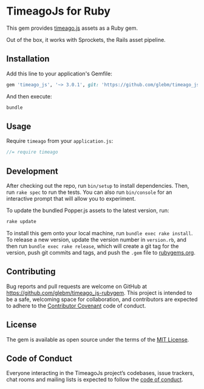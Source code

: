 # TimeagoJs for Ruby

This gem provides [timeago.js](https://timeago.org/) assets as a Ruby gem.

Out of the box, it works with Sprockets, the Rails asset pipeline.

## Installation

Add this line to your application's Gemfile:

```ruby
gem 'timeago_js', '~> 3.0.1', git: 'https://github.com/glebm/timeago_js-rubygem'
```

And then execute:

```bash
bundle
```

## Usage

Require `timeago` from your `application.js`:

```js
//= require timeago
```

## Development

After checking out the repo, run `bin/setup` to install dependencies.
Then, run `rake spec` to run the tests.
You can also run `bin/console` for an interactive prompt that will allow you
to experiment.

To update the bundled Popper.js assets to the latest version, run:

```bash
rake update
```

To install this gem onto your local machine, run `bundle exec rake install`.
To release a new version, update the version number in `version.rb`,
and then run `bundle exec rake release`, which will create a git tag
for the version, push git commits and tags,
and push the `.gem` file to [rubygems.org](https://rubygems.org).

## Contributing

Bug reports and pull requests are welcome on GitHub
at https://github.com/glebm/timeago_js-rubygem. This project is intended to be a
safe, welcoming space for collaboration, and contributors are expected to adhere
to the [Contributor Covenant](http://contributor-covenant.org) code of conduct.

## License

The gem is available as open source under the terms of
the [MIT License](http://opensource.org/licenses/MIT).

## Code of Conduct

Everyone interacting in the TimeagoJs project’s codebases, issue trackers,
chat rooms and mailing lists is expected to follow the [code of conduct].

[code of conduct]: https://github.com/glebm/timeago_js-rubygem/blob/master/CODE_OF_CONDUCT.md 
